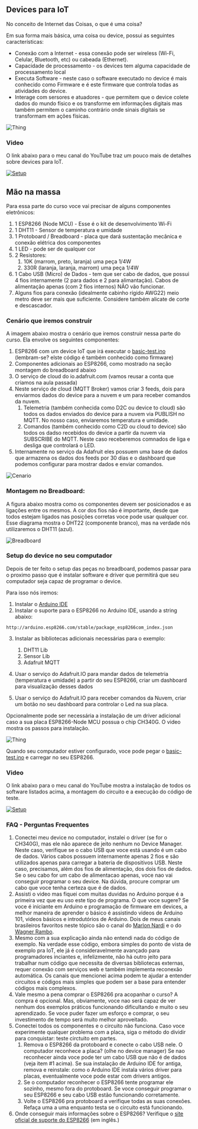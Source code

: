 ## Devices para IoT

No conceito de Internet das Coisas, o que é uma coisa?

Em sua forma mais básica, uma coisa ou device, possui as seguintes características:

- Conexão com a Internet - essa conexão pode ser wireless (Wi-Fi, Celular, Bluetooth, etc) ou cabeada (Ethernet). 
- Capacidade de processamento - os devices tem alguma capacidade de processamento local
- Executa Software - neste caso o software executado no device é mais conhecido como Firmware e é este firmware que controla todas as atividades do device. 
- Interage com sersores e atuadores - que permitem que o device colete dados do mundo físico e os transforme em informações digitais mas também permitem o caminho contrário onde sinais digitais se transformam em ações físicas.

![Thing](Imagens/thing.png)

### Video

O link abaixo para o meu canal do YouTube traz um pouco mais de detalhes sobre devices para IoT.

[![Setup](Imagens/device1.png)](https://youtu.be/KkLqBPoI5O0)

## Mão na massa

Para essa parte do curso voce vai precisar de alguns componentes eletrônicos:

1. 1 ESP8266 (Node MCU) - Esse é o kit de desenvolvimento Wi-Fi
1. 1 DHT11 - Sensor de temperatura e umidade
1. 1 Protoboard / Breadboard - placa que dará sustentação mecânica e conexão elétrica dos componentes
1. 1 LED - pode ser de qualquer cor
1. 2 Resistores: 
    1. 10K (marrom, preto, laranja) uma peça 1/4W
    1. 330R (laranja, laranja, marrom) uma peça 1/4W
1. 1 Cabo USB (Micro) de Dados - tem que ser cabo de dados, que possui 4 fios internamente (2 para dados e 2 para alimantação). Cabos de alimentação apenas (com 2 fios internos) NÃO vão funcionar.
1. Alguns fios para conexão (idealmente cabinho rígido AWG22) meio metro deve ser mais que suficiente. Considere também alicate de corte e descascador. 


### Cenário que iremos construir

A imagem abaixo mostra o cenário que iremos construir nessa parte do curso. Ela envolve os seguintes componentes:

1. ESP8266 com um device IoT que irá executar o [basic-test.ino](sample-code/basic-test.ino) (lembram-se? elste código é também conhecido como firmware)
1. Componentes adicionais ao ESP8266, como mostrado na seção montagem do breadboard abaixo 
1. O serviço de cloud do io.adafruit.com (vamos reusar a conta que criamos na aula passada)
1. Neste serviço de cloud (MQTT Broker) vamos criar 3 feeds, dois para enviarmos dados do device para a nuvem e um para receber comandos da nuvem.
    1. Telemetria (também conhecida como D2C ou device to cloud) são todos os dados enviados do device para a nuvem via PUBLISH no MQTT. No nosso caso, enviaremos temperatura e umidade. 
    1. Comandos (também conhecido como C2D ou cloud to device) são todos os dadso recebidos do device a partir da nuvem via SUBSCRIBE do MQTT. Neste caso receberemos comnados de liga e desliga que controlará o LED. 
1. Internamente no serviço da Adafruit eles possuem uma base de dados que armazena os dados dos feeds por 30 dias e o dashboard que podemos configurar para mostrar dados e enviar comandos.

![Cenario](Imagens/device3.png)

### Montagem no Breadboard:

A figura abaixo mostra como os componentes devem ser posicionados e as ligações entre os mesmos. A cor dos fios não é importante, desde que todos estejam ligados nas posições corretas voce pode usar qualquer cor. Esse diagrama mostra o DHT22 (componente branco), mas na verdade nós utilizaremos o DHT11 (azul).

![Breadboard](Imagens/breadboard.png)

### Setup do device no seu computador

Depois de ter feito o setup das peças no breadboard, podemos passar para o proximo passo que é instalar software e driver que permitirá que seu computador seja capaz de programar o device. 

Para isso nós iremos: 

1. Instalar o [Arduino IDE](www.arduino.cc)
1. Instalar o suporte para o ESP8266 no Arduino IDE, usando a string abaixo:

```
http://arduino.esp8266.com/stable/package_esp8266com_index.json

```
3. Instalar as bibliotecas adicionais necessárias para o exemplo:
    1. DHT11 Lib
    1. Sensor Lib
    1. Adafruit MQTT 

4. Usar o serviço do Adafruit.IO para mandar dados de telemetria (temperatura e umidade) a partir do seu ESP8266, criar um dashboard para visualização desses dados
1. Usar o serviço do Adafruit.IO para receber comandos da Nuvem, criar um botão no seu dashboard para controlar o Led na sua placa.

Opcionalmente pode ser necessária a instalação de um driver adicional caso a sua placa ESP8266-Node MCU possua o chip CH340G. O video mostra os passos para instalação.

![Thing](Imagens/drivers.png)

Quando seu computador estiver configurado, voce pode pegar o [basic-test.ino](sample-code/basic-test.ino) e carregar no seu ESP8266.

### Video

O link abaixo para o meu canal do YouTube mostra a instalação de todos os software listados acima, a montagem do circuito e a execução do código de teste.

[![Setup](Imagens/device2.png)](https://youtu.be/N7B_R-UfF4c)

### FAQ - Perguntas Frequentes

1. Conectei meu device no computador, instalei o driver (se for o CH340G), mas ele não aparece de jeito nenhum no Device Manager. Neste caso, verifique se o cabo USB que voce está usando é um cabo de dados. Vários cabos possuem internamente apenas 2 fios e são utilizados apenas para carregar a bateria de dispositivos USB. Neste caso, precisamos, além dos fios de alimentação, dos dois fios de dados. Se o seu cabo for um cabo de alimentacao apenas, voce nao vai conseguir programar o seu device. Na dúvida, procure comprar um cabo que voce tenha certeza que é de dados.
1.  Assisti o video mas fiquei com muitas duvidas no Arduino porque é a primeira vez que eu uso este tipo de programa. O que voce sugere? Se voce é iniciante em Arduino e programação de firmware em devices, a melhor maneira de aprender o básico é assistindo videos de Arduino 101, videos básicos e introdutórios de Arduino. Dois de meus canais brasileiros favoritos neste tópico são o canal do [Marlon Nardi](https://www.youtube.com/user/Marlon7642) e o do [Wagner Rambo](https://www.youtube.com/user/canalwrkits). 
1. Mesmo com a sua explicação ainda não entendi nada do código de exemplo. Na verdade esse código, embora simples do ponto de vista de exemplo pra IoT, ele já é consideravelmente avançado para programadores inciantes e, infelizmente, não há outro jeito para trabalhar num código que necessita de diversas bibliotecas externas, requer conexão com serviços web e também implementa reconexão automática. Os canais que mencionei acima podem te ajudar a entender circuitos e códigos mais simples que podem ser a base para entender códigos mais complexos.
1. Vale mesmo a pena comprar o ESP8266 pra acopanhar o curso? A compra é opcional. Mas, obviamente, voce nao será capaz de ver nenhum dos exemplos práticos funcionando dificultando e muito o seu aprendizado. Se voce puder fazer um esforço e comprar, o seu investimento de tempo será muito melhor aproveitado.
1. Conectei todos os componentes e o circuito não funciona. Caso voce experimente qualquer problema com a placa, siga o método do dividir para conquistar: teste  circtuito em partes.
    1. Remova o ESP8266 da protoboard e conecte o cabo USB nele. O computador reconhece a placa? (olhe no device manager) Se nao reconhecer ainda voce pode ter um cabo USB que não é de dados (veja item #1 acima). Se sua instalação de Arduino IDE for antiga, remova e reinstale: como o Arduino IDE instala vários driver para placas, eventualmente voce pode estar com drivers antigos.
    1. Se o computador reconhecer o ESP8266 tente programar ele sozinho, mesmo fora do protoboard. Se voce conseguir programar o seu ESP8266 e seu cabo USB estão funcionando corretamente.
    1. Volte o ESP8266 pra protoboard a verifique todas as suas conexões. Refaça uma a uma enquanto testa se o circuito está funcionando.
1. Onde conseguir mais informações sobre o ESP8266? Verifique o [site oficial de suporte do ESP8266](https://arduino-esp8266.readthedocs.io/en/latest/index.html) (em inglês.)